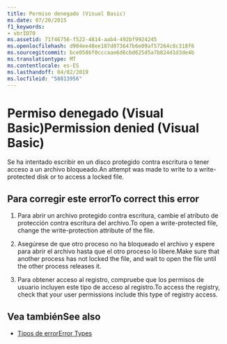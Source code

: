 ```yaml
---
title: Permiso denegado (Visual Basic)
ms.date: 07/20/2015
f1_keywords:
- vbrID70
ms.assetid: 71f46756-f522-4814-aab4-492bf9924245
ms.openlocfilehash: d904ee48ee187d073647b6e09af57264c8c318f6
ms.sourcegitcommit: bce0586f0cccaae6d6cbd625d5a7b824d1d3de4b
ms.translationtype: MT
ms.contentlocale: es-ES
ms.lasthandoff: 04/02/2019
ms.locfileid: "58813956"
---
```

# <a name="permission-denied-visual-basic"></a><span data-ttu-id="24e5e-102">Permiso denegado (Visual Basic)</span><span class="sxs-lookup"><span data-stu-id="24e5e-102">Permission denied (Visual Basic)</span></span>
<span data-ttu-id="24e5e-103">Se ha intentado escribir en un disco protegido contra escritura o tener acceso a un archivo bloqueado.</span><span class="sxs-lookup"><span data-stu-id="24e5e-103">An attempt was made to write to a write-protected disk or to access a locked file.</span></span>  
  
## <a name="to-correct-this-error"></a><span data-ttu-id="24e5e-104">Para corregir este error</span><span class="sxs-lookup"><span data-stu-id="24e5e-104">To correct this error</span></span>  
  
1.  <span data-ttu-id="24e5e-105">Para abrir un archivo protegido contra escritura, cambie el atributo de protección contra escritura del archivo.</span><span class="sxs-lookup"><span data-stu-id="24e5e-105">To open a write-protected file, change the write-protection attribute of the file.</span></span>  
  
2.  <span data-ttu-id="24e5e-106">Asegúrese de que otro proceso no ha bloqueado el archivo y espere para abrir el archivo hasta que el otro proceso lo libere.</span><span class="sxs-lookup"><span data-stu-id="24e5e-106">Make sure that another process has not locked the file, and wait to open the file until the other process releases it.</span></span>  
  
3.  <span data-ttu-id="24e5e-107">Para obtener acceso al registro, compruebe que los permisos de usuario incluyen este tipo de acceso al registro.</span><span class="sxs-lookup"><span data-stu-id="24e5e-107">To access the registry, check that your user permissions include this type of registry access.</span></span>  
  
## <a name="see-also"></a><span data-ttu-id="24e5e-108">Vea también</span><span class="sxs-lookup"><span data-stu-id="24e5e-108">See also</span></span>

- [<span data-ttu-id="24e5e-109">Tipos de error</span><span class="sxs-lookup"><span data-stu-id="24e5e-109">Error Types</span></span>](../../../visual-basic/programming-guide/language-features/error-types.md)
